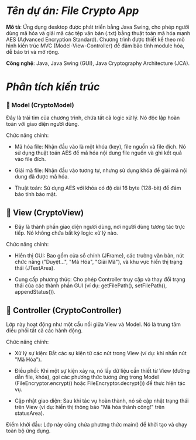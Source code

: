 
# _Tên dự án: File Crypto App_

**Mô tả**: Ứng dụng desktop được phát triển bằng Java Swing, cho phép người dùng mã hóa và giải mã các tệp văn bản (.txt) bằng thuật toán mã hóa mạnh AES (Advanced Encryption Standard). Chương trình được thiết kế theo mô hình kiến trúc MVC (Model-View-Controller) để đảm bảo tính module hóa, dễ bảo trì và mở rộng.

**Công nghệ**: Java, Java Swing (GUI), Java Cryptography Architecture (JCA).


# _Phân tích kiến trúc_


### **💎 Model (CryptoModel)**

Đây là trái tim của chương trình, chứa tất cả logic xử lý. Nó độc lập hoàn toàn với giao diện người dùng.

Chức năng chính:
- Mã hóa file: Nhận đầu vào là một khóa (key), file nguồn và file đích. Nó sử dụng thuật toán AES để mã hóa nội dung file nguồn và ghi kết quả vào file đích.

- Giải mã file: Nhận đầu vào tương tự, nhưng sử dụng khóa để giải mã nội dung đã được mã hóa.

- Thuật toán: Sử dụng AES với khóa có độ dài 16 byte (128-bit) để đảm bảo tính bảo mật.

## **🎨 View (CryptoView)**

+ Đây là thành phần giao diện người dùng, nơi người dùng tương tác trực tiếp. Nó không chứa bất kỳ logic xử lý nào.



Chức năng chính:

- Hiển thị GUI: Bao gồm cửa sổ chính (JFrame), các trường văn bản, nút chức năng ("Duyệt...", "Mã Hóa", "Giải Mã"), và khu vực hiển thị trạng thái (JTextArea).

- Cung cấp phương thức: Cho phép Controller truy cập và thay đổi trạng thái của các thành phần GUI (ví dụ: getFilePath(), setFilePath(), appendStatus()).

 ## **🧠 Controller (CryptoController)**

 Lớp này hoạt động như một cầu nối giữa View và Model. Nó là trung tâm điều phối tất cả các hành động.

Chức năng chính:

- Xử lý sự kiện: Bắt các sự kiện từ các nút trong View (ví dụ: khi nhấn nút "Mã Hóa").

- Điều phối: Khi một sự kiện xảy ra, nó lấy dữ liệu cần thiết từ View (đường dẫn file, khóa), gọi các phương thức tương ứng trong Model (FileEncryptor.encrypt() hoặc FileEncryptor.decrypt()) để thực hiện tác vụ.

- Cập nhật giao diện: Sau khi tác vụ hoàn thành, nó sẽ cập nhật trạng thái trên View (ví dụ: hiển thị thông báo "Mã hóa thành công!" trên statusArea).

Điểm khởi đầu: Lớp này cũng chứa phương thức main() để khởi tạo và chạy toàn bộ ứng dụng.


